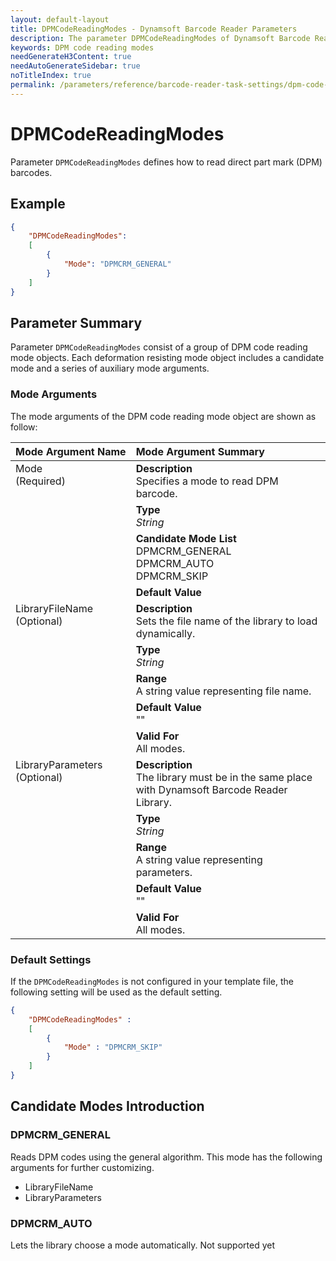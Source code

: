 ```yaml
---
layout: default-layout
title: DPMCodeReadingModes - Dynamsoft Barcode Reader Parameters
description: The parameter DPMCodeReadingModes of Dynamsoft Barcode Reader defines how to read direct part mark (DPM) barcodes.
keywords: DPM code reading modes
needGenerateH3Content: true
needAutoGenerateSidebar: true
noTitleIndex: true
permalink: /parameters/reference/barcode-reader-task-settings/dpm-code-reading-modes.html
---
```


# DPMCodeReadingModes

Parameter `DPMCodeReadingModes` defines how to read direct part mark (DPM) barcodes.

## Example

```json
{
    "DPMCodeReadingModes":
    [
        {
            "Mode": "DPMCRM_GENERAL" 
        }
    ]
}
```

## Parameter Summary

Parameter `DPMCodeReadingModes` consist of a group of DPM code reading mode objects. Each deformation resisting mode object includes a candidate mode and a series of auxiliary mode arguments.

### Mode Arguments

The mode arguments of the DPM code reading mode object are shown as follow:

<table style = "text-align:left">
    <thead>
        <tr>
            <th nowrap="nowrap">Mode Argument Name</th>
            <th nowrap="nowrap">Mode Argument Summary</th>
        </tr>
    </thead>
    <tr>
        <td rowspan = "4" style="vertical-align:text-top">Mode<br>(Required)</td>
        <td><b>Description</b><br>Specifies a mode to read DPM barcode.
        </td>
    </tr>
    <tr>
        <td><b>Type</b><br><i>String</i>
        </td>
    </tr>
    <tr>
        <td><b>Candidate Mode List</b><br>DPMCRM_GENERAL
            <br>DPMCRM_AUTO
            <br>DPMCRM_SKIP
        </td>
    </tr>
    <tr>
        <td><b>Default Value</b><br>
        </td>
    </tr>
    <tr>
        <td rowspan = "5" style="vertical-align:text-top">LibraryFileName<br>(Optional)</td>
        <td><b>Description</b><br>Sets the file name of the library to load dynamically.
        </td>
    </tr>
    <tr>
        <td><b>Type</b><br><i>String</i>
        </td>
    </tr>
    <tr>
        <td><b>Range</b><br>A string value representing file name.
        </td>
    </tr>
    <tr>
        <td><b>Default Value</b><br>""
        </td>
    </tr>
    <tr>
        <td><b>Valid For</b><br>All modes.
        </td>
    </tr>
    <tr>
        <td rowspan = "5" style="vertical-align:text-top">LibraryParameters<br>(Optional)</td>
        <td><b>Description</b><br>The library must be in the same place with Dynamsoft Barcode Reader Library.
        </td>
    </tr>
    <tr>
        <td><b>Type</b><br><i>String</i>
        </td>
    </tr>
    <tr>
        <td><b>Range</b><br>A string value representing parameters.
        </td>
    </tr>
    <tr>
        <td><b>Default Value</b><br>""
        </td>
    </tr>
    <tr>
        <td><b>Valid For</b><br>All modes.
        </td>
    </tr>
</table>

### Default Settings

If the `DPMCodeReadingModes` is not configured in your template file, the following setting will be used as the default setting.

```json
{
    "DPMCodeReadingModes" : 
    [
        {
            "Mode" : "DPMCRM_SKIP"
        }
    ]
}
```

## Candidate Modes Introduction

### DPMCRM_GENERAL

Reads DPM codes using the general algorithm. This mode has the following arguments for further customizing.

- LibraryFileName
- LibraryParameters

### DPMCRM_AUTO

Lets the library choose a mode automatically. Not supported yet